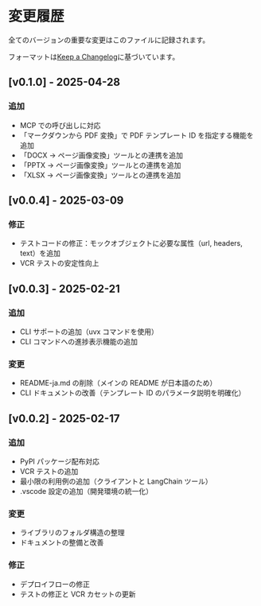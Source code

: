 # 変更履歴

全てのバージョンの重要な変更はこのファイルに記録されます。

フォーマットは[Keep a Changelog](https://keepachangelog.com/ja/)に基づいています。

## [v0.1.0] - 2025-04-28

### 追加

- MCP での呼び出しに対応
- 「マークダウンから PDF 変換」で PDF テンプレート ID を指定する機能を追加
- 「DOCX → ページ画像変換」ツールとの連携を追加
- 「PPTX → ページ画像変換」ツールとの連携を追加
- 「XLSX → ページ画像変換」ツールとの連携を追加

## [v0.0.4] - 2025-03-09

### 修正

- テストコードの修正：モックオブジェクトに必要な属性（url, headers, text）を追加
- VCR テストの安定性向上

## [v0.0.3] - 2025-02-21

### 追加

- CLI サポートの追加（uvx コマンドを使用）
- CLI コマンドへの進捗表示機能の追加

### 変更

- README-ja.md の削除（メインの README が日本語のため）
- CLI ドキュメントの改善（テンプレート ID のパラメータ説明を明確化）

## [v0.0.2] - 2025-02-17

### 追加

- PyPI パッケージ配布対応
- VCR テストの追加
- 最小限の利用例の追加（クライアントと LangChain ツール）
- .vscode 設定の追加（開発環境の統一化）

### 変更

- ライブラリのフォルダ構造の整理
- ドキュメントの整備と改善

### 修正

- デプロイフローの修正
- テストの修正と VCR カセットの更新
